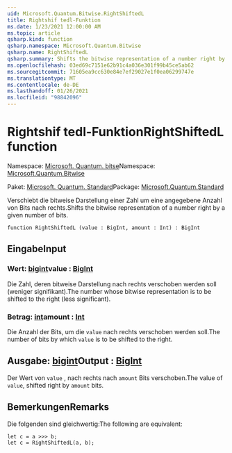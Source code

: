 ```yaml
---
uid: Microsoft.Quantum.Bitwise.RightShiftedL
title: Rightshif tedl-Funktion
ms.date: 1/23/2021 12:00:00 AM
ms.topic: article
qsharp.kind: function
qsharp.namespace: Microsoft.Quantum.Bitwise
qsharp.name: RightShiftedL
qsharp.summary: Shifts the bitwise representation of a number right by a given number of bits.
ms.openlocfilehash: 03ed69c7151e62b91c4a036e301f99b45ce5ab62
ms.sourcegitcommit: 71605ea9cc630e84e7ef29027e1f0ea06299747e
ms.translationtype: MT
ms.contentlocale: de-DE
ms.lasthandoff: 01/26/2021
ms.locfileid: "98842096"
---
```

# <a name="rightshiftedl-function"></a><span data-ttu-id="5aef8-102">Rightshif tedl-Funktion</span><span class="sxs-lookup"><span data-stu-id="5aef8-102">RightShiftedL function</span></span>

<span data-ttu-id="5aef8-103">Namespace: [Microsoft. Quantum. bitse](xref:Microsoft.Quantum.Bitwise)</span><span class="sxs-lookup"><span data-stu-id="5aef8-103">Namespace: [Microsoft.Quantum.Bitwise](xref:Microsoft.Quantum.Bitwise)</span></span>

<span data-ttu-id="5aef8-104">Paket: [Microsoft. Quantum. Standard](https://nuget.org/packages/Microsoft.Quantum.Standard)</span><span class="sxs-lookup"><span data-stu-id="5aef8-104">Package: [Microsoft.Quantum.Standard](https://nuget.org/packages/Microsoft.Quantum.Standard)</span></span>


<span data-ttu-id="5aef8-105">Verschiebt die bitweise Darstellung einer Zahl um eine angegebene Anzahl von Bits nach rechts.</span><span class="sxs-lookup"><span data-stu-id="5aef8-105">Shifts the bitwise representation of a number right by a given number of bits.</span></span>

```qsharp
function RightShiftedL (value : BigInt, amount : Int) : BigInt
```


## <a name="input"></a><span data-ttu-id="5aef8-106">Eingabe</span><span class="sxs-lookup"><span data-stu-id="5aef8-106">Input</span></span>

### <a name="value--bigint"></a><span data-ttu-id="5aef8-107">Wert: [bigint](xref:microsoft.quantum.lang-ref.bigint)</span><span class="sxs-lookup"><span data-stu-id="5aef8-107">value : [BigInt](xref:microsoft.quantum.lang-ref.bigint)</span></span>

<span data-ttu-id="5aef8-108">Die Zahl, deren bitweise Darstellung nach rechts verschoben werden soll (weniger signifikant).</span><span class="sxs-lookup"><span data-stu-id="5aef8-108">The number whose bitwise representation is to be shifted to the right (less significant).</span></span>


### <a name="amount--int"></a><span data-ttu-id="5aef8-109">Betrag: [int](xref:microsoft.quantum.lang-ref.int)</span><span class="sxs-lookup"><span data-stu-id="5aef8-109">amount : [Int](xref:microsoft.quantum.lang-ref.int)</span></span>

<span data-ttu-id="5aef8-110">Die Anzahl der Bits, um die `value` nach rechts verschoben werden soll.</span><span class="sxs-lookup"><span data-stu-id="5aef8-110">The number of bits by which `value` is to be shifted to the right.</span></span>



## <a name="output--bigint"></a><span data-ttu-id="5aef8-111">Ausgabe: [bigint](xref:microsoft.quantum.lang-ref.bigint)</span><span class="sxs-lookup"><span data-stu-id="5aef8-111">Output : [BigInt](xref:microsoft.quantum.lang-ref.bigint)</span></span>

<span data-ttu-id="5aef8-112">Der Wert von `value` , nach rechts nach `amount` Bits verschoben.</span><span class="sxs-lookup"><span data-stu-id="5aef8-112">The value of `value`, shifted right by `amount` bits.</span></span>

## <a name="remarks"></a><span data-ttu-id="5aef8-113">Bemerkungen</span><span class="sxs-lookup"><span data-stu-id="5aef8-113">Remarks</span></span>

<span data-ttu-id="5aef8-114">Die folgenden sind gleichwertig:</span><span class="sxs-lookup"><span data-stu-id="5aef8-114">The following are equivalent:</span></span>

```qsharp
let c = a >>> b;
let c = RightShiftedL(a, b);
```